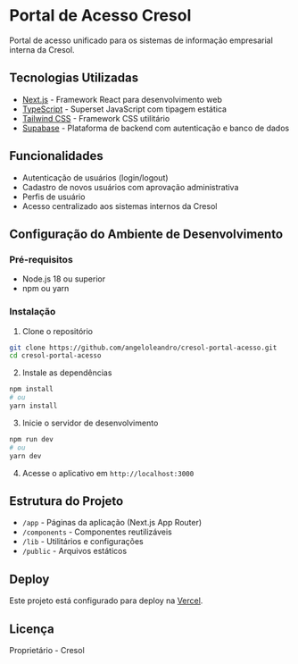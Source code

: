 # Portal de Acesso Cresol

Portal de acesso unificado para os sistemas de informação empresarial interna da Cresol.

## Tecnologias Utilizadas

- [Next.js](https://nextjs.org/) - Framework React para desenvolvimento web
- [TypeScript](https://www.typescriptlang.org/) - Superset JavaScript com tipagem estática
- [Tailwind CSS](https://tailwindcss.com/) - Framework CSS utilitário
- [Supabase](https://supabase.com/) - Plataforma de backend com autenticação e banco de dados

## Funcionalidades

- Autenticação de usuários (login/logout)
- Cadastro de novos usuários com aprovação administrativa
- Perfis de usuário
- Acesso centralizado aos sistemas internos da Cresol

## Configuração do Ambiente de Desenvolvimento

### Pré-requisitos

- Node.js 18 ou superior
- npm ou yarn

### Instalação

1. Clone o repositório
```bash
git clone https://github.com/angeloleandro/cresol-portal-acesso.git
cd cresol-portal-acesso
```

2. Instale as dependências
```bash
npm install
# ou
yarn install
```

3. Inicie o servidor de desenvolvimento
```bash
npm run dev
# ou
yarn dev
```

4. Acesse o aplicativo em `http://localhost:3000`

## Estrutura do Projeto

- `/app` - Páginas da aplicação (Next.js App Router)
- `/components` - Componentes reutilizáveis
- `/lib` - Utilitários e configurações
- `/public` - Arquivos estáticos

## Deploy

Este projeto está configurado para deploy na [Vercel](https://vercel.com/).

## Licença

Proprietário - Cresol